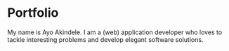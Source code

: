 # Portfolio

My name is Ayo Akindele. I am a (web) application developer who loves to tackle interesting problems and develop elegant software solutions.
